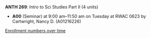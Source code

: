 **ANTH 269**: Intro to Sci Studies Part II (4 units)

- **A00** (Seminar) at 9:00 am–11:50 am on Tuesday at RWAC 0623 by Cartwright, Nancy D. (A01216226)

[Enrollment numbers over time](./ANTH269.tsv)
